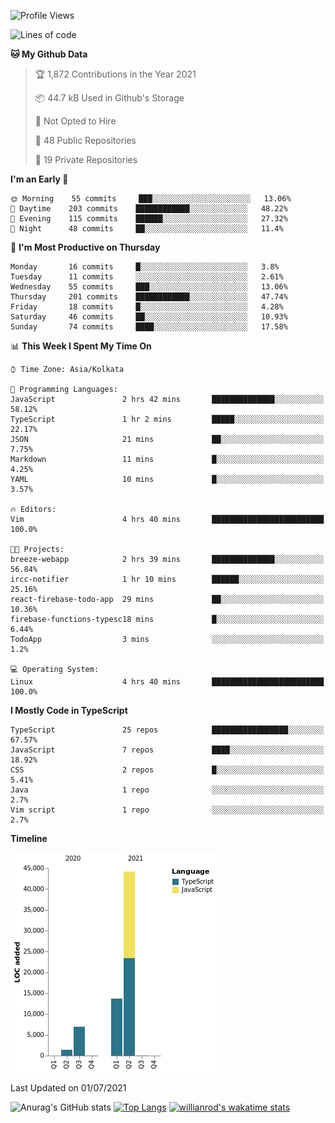 <!--START_SECTION:waka-->
![Profile Views](http://img.shields.io/badge/Profile%20Views-0-blue)

![Lines of code](https://img.shields.io/badge/From%20Hello%20World%20I%27ve%20Written-66336%20lines%20of%20code-blue)

**🐱 My Github Data** 

> 🏆 1,872 Contributions in the Year 2021
 > 
> 📦 44.7 kB Used in Github's Storage 
 > 
> 🚫 Not Opted to Hire
 > 
> 📜 48 Public Repositories 
 > 
> 🔑 19 Private Repositories  
 > 
**I'm an Early 🐤** 

```text
🌞 Morning    55 commits     ███░░░░░░░░░░░░░░░░░░░░░░   13.06% 
🌆 Daytime    203 commits    ████████████░░░░░░░░░░░░░   48.22% 
🌃 Evening    115 commits    ██████░░░░░░░░░░░░░░░░░░░   27.32% 
🌙 Night      48 commits     ██░░░░░░░░░░░░░░░░░░░░░░░   11.4%

```
📅 **I'm Most Productive on Thursday** 

```text
Monday       16 commits     █░░░░░░░░░░░░░░░░░░░░░░░░   3.8% 
Tuesday      11 commits     ░░░░░░░░░░░░░░░░░░░░░░░░░   2.61% 
Wednesday    55 commits     ███░░░░░░░░░░░░░░░░░░░░░░   13.06% 
Thursday     201 commits    ████████████░░░░░░░░░░░░░   47.74% 
Friday       18 commits     █░░░░░░░░░░░░░░░░░░░░░░░░   4.28% 
Saturday     46 commits     ██░░░░░░░░░░░░░░░░░░░░░░░   10.93% 
Sunday       74 commits     ████░░░░░░░░░░░░░░░░░░░░░   17.58%

```


📊 **This Week I Spent My Time On** 

```text
⌚︎ Time Zone: Asia/Kolkata

💬 Programming Languages: 
JavaScript               2 hrs 42 mins       ██████████████░░░░░░░░░░░   58.12% 
TypeScript               1 hr 2 mins         █████░░░░░░░░░░░░░░░░░░░░   22.17% 
JSON                     21 mins             ██░░░░░░░░░░░░░░░░░░░░░░░   7.75% 
Markdown                 11 mins             █░░░░░░░░░░░░░░░░░░░░░░░░   4.25% 
YAML                     10 mins             █░░░░░░░░░░░░░░░░░░░░░░░░   3.57%

🔥 Editors: 
Vim                      4 hrs 40 mins       █████████████████████████   100.0%

🐱‍💻 Projects: 
breeze-webapp            2 hrs 39 mins       ██████████████░░░░░░░░░░░   56.84% 
ircc-notifier            1 hr 10 mins        ██████░░░░░░░░░░░░░░░░░░░   25.16% 
react-firebase-todo-app  29 mins             ██░░░░░░░░░░░░░░░░░░░░░░░   10.36% 
firebase-functions-typesc18 mins             █░░░░░░░░░░░░░░░░░░░░░░░░   6.44% 
TodoApp                  3 mins              ░░░░░░░░░░░░░░░░░░░░░░░░░   1.2%

💻 Operating System: 
Linux                    4 hrs 40 mins       █████████████████████████   100.0%

```

**I Mostly Code in TypeScript** 

```text
TypeScript               25 repos            █████████████████░░░░░░░░   67.57% 
JavaScript               7 repos             ████░░░░░░░░░░░░░░░░░░░░░   18.92% 
CSS                      2 repos             █░░░░░░░░░░░░░░░░░░░░░░░░   5.41% 
Java                     1 repo              ░░░░░░░░░░░░░░░░░░░░░░░░░   2.7% 
Vim script               1 repo              ░░░░░░░░░░░░░░░░░░░░░░░░░   2.7%

```


**Timeline**

![Chart not found](https://raw.githubusercontent.com/wise-introvert/wise-introvert/master/charts/bar_graph.png) 


 Last Updated on 01/07/2021
<!--END_SECTION:waka-->
![Anurag's GitHub stats](https://github-readme-stats.vercel.app/api?username=wise-introvert&count_private=true&show_icons=true)
[![Top Langs](https://github-readme-stats.vercel.app/api/top-langs/?username=wise-introvert&langs_count=10)](https://github.com/anuraghazra/github-readme-stats)
[![willianrod's wakatime stats](https://github-readme-stats.vercel.app/api/wakatime?username=wiseintrovert)](https://github.com/anuraghazra/github-readme-stats)
